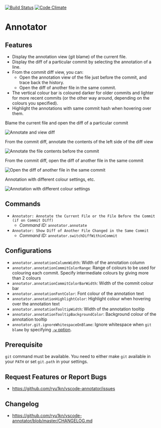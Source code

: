 [![Build Status](https://travis-ci.org/ryu1kn/vscode-annotator.svg?branch=master)](https://travis-ci.org/ryu1kn/vscode-annotator) [![Code Climate](https://codeclimate.com/github/ryu1kn/vscode-annotator/badges/gpa.svg)](https://codeclimate.com/github/ryu1kn/vscode-annotator)

# Annotator

## Features

* Display the annotation view (git blame) of the current file.
* Display the diff of a particular commit by selecting the annotation of a line.
* From the commit diff view, you can:
  * Open the annotation view of the file just before the commit, and trace back the history.
  * Open the diff of another file in the same commit.
* The vertical colour bar is coloured darker for older commits and lighter for more recent commits (or the other way around, depending on the colours you specified).
* Highlight the annotations with same commit hash when hovering over them.

Blame the current file and open the diff of a particular commit

![Annotate and view diff](https://raw.githubusercontent.com/ryu1kn/vscode-annotator/master/images/animations/annotate-code.gif)

From the commit diff, annotate the contents of the left side of the diff view

![Annotate the file contents before the commit](https://raw.githubusercontent.com/ryu1kn/vscode-annotator/master/images/animations/annotate-contents-of-before-selected-commit.gif)

From the commit diff, open the diff of another file in the same commit

![Open the diff of another file in the same commit](https://raw.githubusercontent.com/ryu1kn/vscode-annotator/master/images/animations/open-diff-of-another-file.gif)

Annotation with different colour settings, etc.

![Annotation with different colour settings](https://raw.githubusercontent.com/ryu1kn/vscode-annotator/master/images/screencaptures/light-theme.png)

## Commands

* `Annotator: Annotate the Current File or the File Before the Commit (if on Commit Diff)`
    * *Command ID:* `annotator.annotate`
* `Annotator: Show Diff of Another File Changed in the Same Commit`
    * *Command ID:* `annotator.switchDiffWithinCommit`

## Configurations

* `annotator.annotationColumnWidth`: Width of the annotation column
* `annotator.annotationCommitColorRange`: Range of colours to be used for colouring each commit. Specify intermediate colours by giving more than 2 colours
* `annotator.annotationCommitColorBarWidth`: Width of the commit colour bar
* `annotator.annotationFontColor`: Font colour of the annotation text
* `annotator.annotationHighlightColor`: Highlight colour when hovering over the annotation text
* `annotator.annotationTooltipWidth`: Width of the annotation tooltip
* `annotator.annotationTooltipBackgroundColor`: Background colour of the annotation tooltip
* `annotator.git.ignoreWhitespaceOnBlame`: Ignore whitespace when `git blame` by specifying [`-w` option](https://www.git-scm.com/docs/git-blame#git-blame--w).

## Prerequisite

`git` command must be available. You need to either make `git` available in your `PATH` or set `git.path` in your settings.

## Request Features or Report Bugs

* https://github.com/ryu1kn/vscode-annotator/issues

## Changelog

* https://github.com/ryu1kn/vscode-annotator/blob/master/CHANGELOG.md
